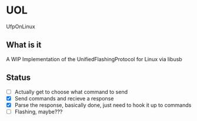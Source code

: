 # UOL

UfpOnLinux

## What is it

A WIP Implementation of the UnifiedFlashingProtocol for Linux via libusb

## Status

- [ ] Actually get to choose what command to send
- [x] Send commands and recieve a response
- [x] Parse the response, basically done, just need to hook it up to commands
- [ ] Flashing, maybe???
